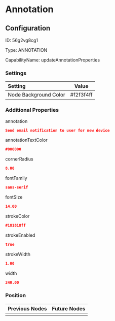# Annotation
## Configuration
ID:  56g2vg8cg1

Type: ANNOTATION 

CapabilityName: updateAnnotationProperties

### Settings
| Setting | Value  |
| :------------------------ | ---------------------------------------- |
| Node Background Color | #f2f3f4ff | 

 




### Additional Properties
annotation
 ```json 
Send email notification to user for new device
```


annotationTextColor
 ```json 
#000000
```


cornerRadius
 ```json 
8.00
```


fontFamily
 ```json 
sans-serif
```


fontSize
 ```json 
14.00
```


strokeColor
 ```json 
#181818ff
```


strokeEnabled
 ```json 
true
```


strokeWidth
 ```json 
1.00
```


width
 ```json 
240.00
```




### Position
| Previous Nodes | Future Nodes |
| :------------- | ------------ |
|  |  |